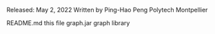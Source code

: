 Released: May 2, 2022
Written by Ping-Hao Peng
Polytech Montpellier

README.md this file
graph.jar graph library

